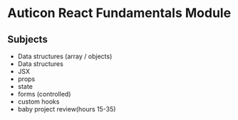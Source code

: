 # Auticon React Fundamentals Module

## Subjects

- Data structures (array / objects)
- Data structures
- JSX
- props
- state
- forms (controlled)
- custom hooks
- baby project review(hours 15-35)